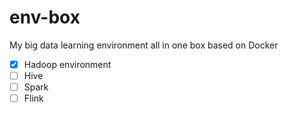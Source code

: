# env-box
My big data learning environment all in one box based on Docker


- [x] Hadoop environment
- [ ] Hive
- [ ] Spark
- [ ] Flink